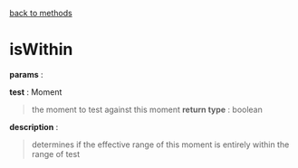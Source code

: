 [back to methods](./moment_methods.md)

# isWithin
**params** : 

**test** : Moment
> the moment to test against this moment 
**return type** : 
> boolean

**description** :
> determines if the effective range of this moment is entirely within the range of test
